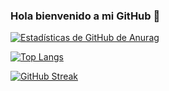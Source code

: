 ### Hola bienvenido a mi GitHub 👋

<!--
**Luis-zunino/luis-zunino** is a ✨ _special_ ✨ repository because its `README.md` (this file) appears on your GitHub profile.

Here are some ideas to get you started:

- 🔭 I’m currently working on ...
- 🌱 I’m currently learning ...
- 👯 I’m looking to collaborate on ...
- 🤔 I’m looking for help with ...
- 💬 Ask me about ...
- 📫 How to reach me: ...
- 😄 Pronouns: ...
- ⚡ Fun fact: ...
-->

[![Estadísticas de GitHub de Anurag](https://github-readme-stats.vercel.app/api?username=luis-zunino&count_private=true&theme=dark&show_icons=true)](https://github.com/luis-zunino/github-readme-stats)

[![Top Langs](https://github-readme-stats.vercel.app/api/top-langs/?username=luis-zunino&&theme=dark&layout=compact)](https://github.com/luis-zunino/github-readme-stats)
<a href="https://github.com/luis-zunino/github-readme-stats">

[![GitHub Streak](https://github-readme-streak-stats.herokuapp.com?user=luis-zunino&theme=dark&date_format=M%20j%5B%2C%20Y%5D)](https://git.io/streak-stats)
